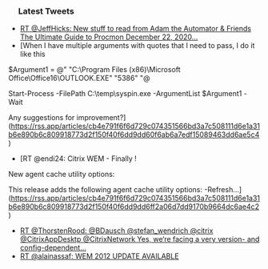<h3><a href="https://twitter.com/endi24"><img height=16 src="https://upload.wikimedia.org/wikipedia/sco/9/9f/Twitter_bird_logo_2012.svg"></a> Latest Tweets</h3>

<!-- BLOG-POST-LIST:START -->
- [RT @JeffHicks: New stuff to read from Adam the Automator & Friends The Ultimate Guide to Procmon  December 22, 2020…](https://rss.app/articles/cb4e791f6f6d729c074351566bd3a7c508111d6e1a31b6e890b6c809918773d2f150f40f6dd9dd60fba06374dc1d0a9668dd68e8cb)
- [When I have multiple arguments with quotes that I need to pass, I do it like this

$Argument1 = @"
"C:\Program Files (x86)\Microsoft Office\Office16\OUTLOOK.EXE" "5386"
"@

Start-Process -FilePath C:\temp\syspin.exe -ArgumentList $Argument1 -Wait

Any suggestions for improvement?](https://rss.app/articles/cb4e791f6f6d729c074351566bd3a7c508111d6e1a31b6e890b6c809918773d2f150f40f6dd9dd60f6ab6a7edf15089463dd6ae5c4)
- [RT @endi24: Citrix WEM - Finally !

New agent cache utility options:

This release adds the following agent cache utility options:
-Refresh…](https://rss.app/articles/cb4e791f6f6d729c074351566bd3a7c508111d6e1a31b6e890b6c809918773d2f150f40f6dd9dd6ff2a06d7dd9170b9664dc6ae4c2)
- [RT @ThorstenRood: @BDausch @stefan_wendrich @citrix @CitrixAppDesktp @CitrixNetwork Yes, we‘re facing a very version- and config-dependent…](https://rss.app/articles/cb4e791f6f6d729c074351566bd3a7c508111d6e1a31b6e890b6c809918773d2f150f40f6dd9dd6ef0a46a7bd6150e9066dc6ae0c4)
- [RT @alainassaf: WEM 2012 UPDATE AVAILABLE](https://rss.app/articles/cb4e791f6f6d729c074351566bd3a7c508111d6e1a31b6e890b6c809918773d2f150f40f6dd9dd6ef1aa6d7cd813069a62d461e3c2)
<!-- BLOG-POST-LIST:END -->

